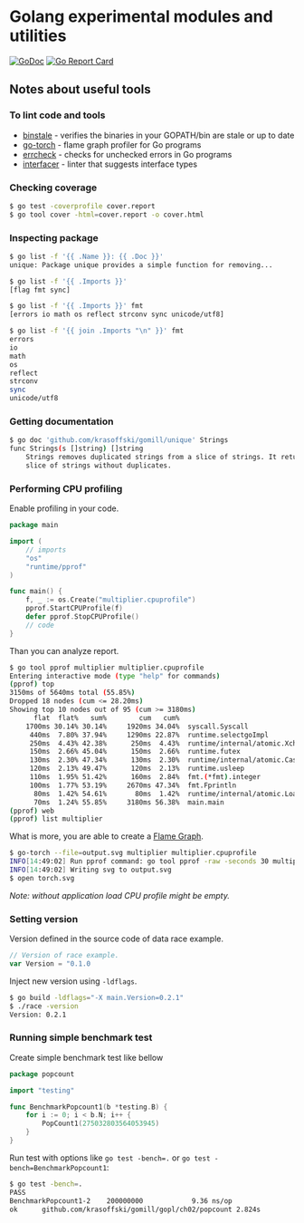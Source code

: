 # Golang experimental modules and utilities 

[![GoDoc](https://godoc.org/github.com/krasoffski/gomill?status.svg)](https://godoc.org/github.com/krasoffski/gomill)
[![Go Report Card](https://goreportcard.com/badge/github.com/krasoffski/gomill)](https://goreportcard.com/report/github.com/krasoffski/gomill)

## Notes about useful tools

### To lint code and tools
 * [binstale] - verifies the binaries in your GOPATH/bin are stale or up to date
 * [go-torch] - flame graph profiler for Go programs
 * [errcheck] - checks for unchecked errors in Go programs
 * [interfacer] - linter that suggests interface types

### Checking coverage
```sh
$ go test -coverprofile cover.report
$ go tool cover -html=cover.report -o cover.html
```

### Inspecting package
```sh
$ go list -f '{{ .Name }}: {{ .Doc }}'
unique: Package unique provides a simple function for removing...
```
```sh
$ go list -f '{{ .Imports }}'
[flag fmt sync]
```
```sh
$ go list -f '{{ .Imports }}' fmt
[errors io math os reflect strconv sync unicode/utf8]
```
```sh
$ go list -f '{{ join .Imports "\n" }}' fmt
errors
io
math
os
reflect
strconv
sync
unicode/utf8
```

### Getting documentation
```sh
$ go doc 'github.com/krasoffski/gomill/unique' Strings
func Strings(s []string) []string
    Strings removes duplicated strings from a slice of strings. It returns a new
    slice of strings without duplicates.
```

### Performing CPU profiling
Enable profiling in your code.

```go
package main

import (
    // imports
	"os"
	"runtime/pprof"
)

func main() {
	f, _ := os.Create("multiplier.cpuprofile")
	pprof.StartCPUProfile(f)
	defer pprof.StopCPUProfile()
    // code
}
```
Than you can analyze report.
```sh
$ go tool pprof multiplier multiplier.cpuprofile
Entering interactive mode (type "help" for commands)
(pprof) top
3150ms of 5640ms total (55.85%)
Dropped 18 nodes (cum <= 28.20ms)
Showing top 10 nodes out of 95 (cum >= 3180ms)
      flat  flat%   sum%        cum   cum%
    1700ms 30.14% 30.14%     1920ms 34.04%  syscall.Syscall
     440ms  7.80% 37.94%     1290ms 22.87%  runtime.selectgoImpl
     250ms  4.43% 42.38%      250ms  4.43%  runtime/internal/atomic.Xchg
     150ms  2.66% 45.04%      150ms  2.66%  runtime.futex
     130ms  2.30% 47.34%      130ms  2.30%  runtime/internal/atomic.Cas
     120ms  2.13% 49.47%      120ms  2.13%  runtime.usleep
     110ms  1.95% 51.42%      160ms  2.84%  fmt.(*fmt).integer
     100ms  1.77% 53.19%     2670ms 47.34%  fmt.Fprintln
      80ms  1.42% 54.61%       80ms  1.42%  runtime/internal/atomic.Load
      70ms  1.24% 55.85%     3180ms 56.38%  main.main
(pprof) web
(pprof) list multiplier
```
What is more, you are able to create a [Flame Graph].
```sh
$ go-torch --file=output.svg multiplier multiplier.cpuprofile
INFO[14:49:02] Run pprof command: go tool pprof -raw -seconds 30 multiplier multiplier.cpuprofile
INFO[14:49:02] Writing svg to output.svg
$ open torch.svg
```
_Note: without application load CPU profile might be empty._


### Setting version
Version defined in the source code of data race example.
```go
// Version of race example.
var Version = "0.1.0
```
Inject new version using `-ldflags`.
```sh
$ go build -ldflags="-X main.Version=0.2.1"
$ ./race -version
Version: 0.2.1
```

### Running simple benchmark test
Create simple benchmark test like bellow
```go
package popcount

import "testing"

func BenchmarkPopcount1(b *testing.B) {
	for i := 0; i < b.N; i++ {
		PopCount1(275032803564053945)
	}
}
```
Run test with options like `go test -bench=.` or `go test -bench=BenchmarkPopcount1`:
```sh
$ go test -bench=.
PASS
BenchmarkPopcount1-2	200000000	         9.36 ns/op
ok  	github.com/krasoffski/gomill/gopl/ch02/popcount	2.824s
```


[binstale]: https://github.com/shurcooL/binstale
[go-torch]: https://github.com/uber/go-torch
[errcheck]: https://github.com/kisielk/errcheck
[interfacer]: https://github.com/mvdan/interfacer/
[Flame Graph]: https://github.com/brendangregg/FlameGraph
